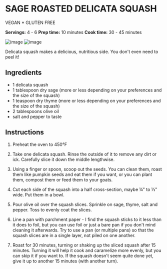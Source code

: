 # SAGE ROASTED DELICATA SQUASH

VEGAN * GLUTEN FREE

**Servings:** 4 - 6 **Prep time:** 10 minutes **Cook time:** 30 - 45 minutes

![image](https://github.com/romkey/turkey-dome-recipes/raw/master/images/uncooked-delicata-squash.jpg "Uncooked Delicata Squash") 
![image](https://github.com/romkey/turkey-dome-recipes/raw/master/images/sage-roasted-delicata-squash.jpg "Sage Roasted Delicata Squash") 

Delicata squash makes a delicious, nutritious side. You don't even need to peel it!

## Ingredients

- 1 delicata squash
- 1 tablespoon dry sage (more or less depending on your preferences and the size of the squash)
- 1 teaspoon dry thyme (more or less depending on your preferences and the size of the squash)
- 2 tablespoons olive oil
- salt and pepper to taste

## Instructions

1. Preheat the oven to 450°F

2. Take one delicata squash. Rinse the outside of it to remove any dirt or ick. Carefully slice it down the middle lengthwise.

3. Using a finger or spoon, scoop out the seeds. You can clean them, roast them like pumpkin seeds and eat them if you want, or you can plant them, compost them or feed them to your goats.

4. Cut each side of the squash into a half cross-section, maybe ¼" to ⅓" wide. Put them in a bowl.

5. Pour olive oil over the squash slices. Sprinkle on sage, thyme, salt and pepper. Toss to evenly coat the slices.

6. Line a pan with parchment paper - I find the squash sticks to it less than it does to foil, but you can use foil or just a bare pan if you don't mind cleaning it afterwards. Try to use a pan (or multiple pans) so that the squash slices are in a single layer, not piled on one another.

7. Roast for 30 minutes, turning or shaking up the sliced squash after 15 minutes. Turning it will help it cook and caramelize more evenly, but you can skip it if you want to. If the squash doesn't seem quite done yet, give it up to another 15 minutes (with another turn).
